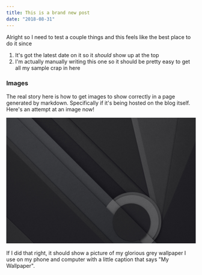 ```yaml
---
title: This is a brand new post
date: "2018-08-31"
---
```


Alright so I need to test a couple things and this feels like the best place to do it since

1. It's got the latest date on it so it *should* show up at the top
1. I'm actually manually writing this one so it should be pretty easy to get all my sample crap in here

### Images

The real story here is how to get images to show correctly in a page generated by markdown.  Specifically if it's being hosted on the blog itself.  Here's an attempt at an image now!

![My Wallpaper](./Material-Design-Dark-Background-Wallpapers-23170.jpg)

If I did that right, it should show a picture of my glorious grey wallpaper I use on my phone and computer with a little caption that says "My Wallpaper".